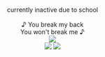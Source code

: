 <p align="center">

<br>
currently inactive due to school 
<br>
<br>
♪ You break my back 
<br>
You won't break me ♪
<br>
<img src="https://static.wikia.nocookie.net/id5/images/5/52/PhantomThievesOfHeartsCROWGraffitiSprite.png/revision/latest?cb=20241109171850">
<br>
<img src="https://watermelon.crd.co/assets/images/gallery21/fe47a72d.gif?v=6332de85">
<img src="https://watermelon.crd.co/assets/images/gallery21/a65d0947.gif?v=6332de85">










<!--
**deathdelivery/deathdelivery** is a ✨ _special_ ✨ repository because its `README.md` (this file) appears on your GitHub profile.

Here are some ideas to get you started:

- 🔭 I’m currently working on ...
- 🌱 I’m currently learning ...
- 👯 I’m looking to collaborate on ...
- 🤔 I’m looking for help with ...
- 💬 Ask me about ...
- 📫 How to reach me: ...
- 😄 Pronouns: ...
- ⚡ Fun fact: ...
-->
